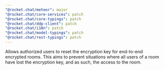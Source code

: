 ```yaml
---
"@rocket.chat/meteor": major
"@rocket.chat/core-services": patch
"@rocket.chat/core-typings": patch
"@rocket.chat/ddp-client": patch
"@rocket.chat/i18n": patch
"@rocket.chat/model-typings": patch
"@rocket.chat/rest-typings": patch
---
```


Allows authorized users to reset the encryption key for end-to-end encrypted rooms. This aims to prevent situations where all users of a room have lost the encryption key, and as such, the access to the room.
